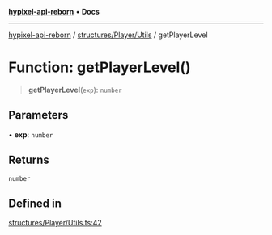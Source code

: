 [**hypixel-api-reborn**](../../../../README.md) • **Docs**

***

[hypixel-api-reborn](../../../../modules.md) / [structures/Player/Utils](../README.md) / getPlayerLevel

# Function: getPlayerLevel()

> **getPlayerLevel**(`exp`): `number`

## Parameters

• **exp**: `number`

## Returns

`number`

## Defined in

[structures/Player/Utils.ts:42](https://github.com/Kathund/REBORN-docs-TEST/blob/226e7f6a62bb6bca87ef0828ac84e9098d59f860/src/structures/Player/Utils.ts#L42)
